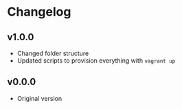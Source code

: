 # Changelog

## v1.0.0
- Changed folder structure
- Updated scripts to provision everything with `vagrant up`

## v0.0.0
- Original version
